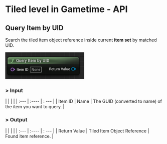 # Tiled level in Gametime - API
## Query Item by UID

Search the tiled item object reference inside current **item set** by matched UID.

<img src="../../_media/GametimeAPI/QueryItemByUID.png" alt="drawing" width="50%"/>

### > Input
|             |         |       |
| :---        | :----   | : --- |
| Item ID | Name | The GUID (converted to name) of the item you want to query.  |

### > Output

|               |         |       |
| :---          | :----   | : --- |
| Return Value  | Tiled Item Object Reference |  Found item reference. |
